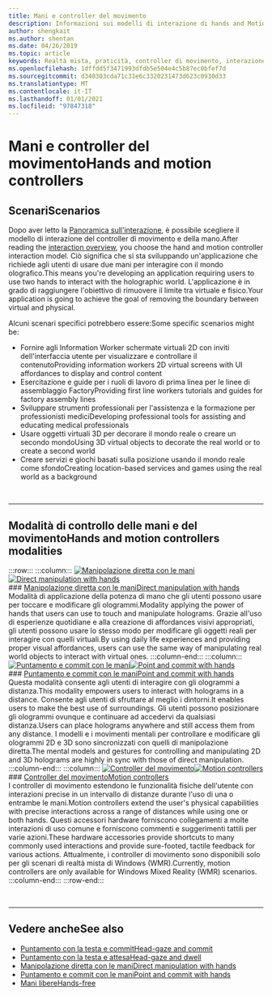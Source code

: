 ```yaml
---
title: Mani e controller del movimento
description: Informazioni sui modelli di interazione di hands and Motion Controllers, che possono rimuovere il limite tra il virtuale e il fisico.
author: shengkait
ms.author: shentan
ms.date: 04/26/2019
ms.topic: article
keywords: Realtà mista, praticità, controller di movimento, interazione, progettazione, cuffie per realtà mista, cuffie con la realtà mista di Windows, cuffie per realtà virtuale, HoloLens, MRTK, Toolkit realtà mista
ms.openlocfilehash: 1dffdd5f3471993dfdb5e504e4c5b87ec0bfef7d
ms.sourcegitcommit: d340303cda71c31e6c3320231473d623c0930d33
ms.translationtype: MT
ms.contentlocale: it-IT
ms.lasthandoff: 01/01/2021
ms.locfileid: "97847318"
---
```

# <a name="hands-and-motion-controllers"></a><span data-ttu-id="45ecc-104">Mani e controller del movimento</span><span class="sxs-lookup"><span data-stu-id="45ecc-104">Hands and motion controllers</span></span>

## <a name="scenarios"></a><span data-ttu-id="45ecc-105">Scenari</span><span class="sxs-lookup"><span data-stu-id="45ecc-105">Scenarios</span></span>

<span data-ttu-id="45ecc-106">Dopo aver letto la [Panoramica sull'interazione](interaction-fundamentals.md), è possibile scegliere il modello di interazione del controller di movimento e della mano.</span><span class="sxs-lookup"><span data-stu-id="45ecc-106">After reading the [interaction overview](interaction-fundamentals.md), you choose the hand and motion controller interaction model.</span></span> <span data-ttu-id="45ecc-107">Ciò significa che si sta sviluppando un'applicazione che richiede agli utenti di usare due mani per interagire con il mondo olografico.</span><span class="sxs-lookup"><span data-stu-id="45ecc-107">This means you're developing an application requiring users to use two hands to interact with the holographic world.</span></span> <span data-ttu-id="45ecc-108">L'applicazione è in grado di raggiungere l'obiettivo di rimuovere il limite tra virtuale e fisico.</span><span class="sxs-lookup"><span data-stu-id="45ecc-108">Your application is going to achieve the goal of removing the boundary between virtual and physical.</span></span>

<span data-ttu-id="45ecc-109">Alcuni scenari specifici potrebbero essere:</span><span class="sxs-lookup"><span data-stu-id="45ecc-109">Some specific scenarios might be:</span></span>
* <span data-ttu-id="45ecc-110">Fornire agli Information Worker schermate virtuali 2D con inviti dell'interfaccia utente per visualizzare e controllare il contenuto</span><span class="sxs-lookup"><span data-stu-id="45ecc-110">Providing information workers 2D virtual screens with UI affordances to display and control content</span></span>
* <span data-ttu-id="45ecc-111">Esercitazione e guide per i ruoli di lavoro di prima linea per le linee di assemblaggio Factory</span><span class="sxs-lookup"><span data-stu-id="45ecc-111">Providing first line workers tutorials and guides for factory assembly lines</span></span>
* <span data-ttu-id="45ecc-112">Sviluppare strumenti professionali per l'assistenza e la formazione per professionisti medici</span><span class="sxs-lookup"><span data-stu-id="45ecc-112">Developing professional tools for assisting and educating medical professionals</span></span>  
* <span data-ttu-id="45ecc-113">Usare oggetti virtuali 3D per decorare il mondo reale o creare un secondo mondo</span><span class="sxs-lookup"><span data-stu-id="45ecc-113">Using 3D virtual objects to decorate the real world or to create a second world</span></span> 
* <span data-ttu-id="45ecc-114">Creare servizi e giochi basati sulla posizione usando il mondo reale come sfondo</span><span class="sxs-lookup"><span data-stu-id="45ecc-114">Creating location-based services and games using the real world as a background</span></span>

<br>

---

## <a name="hands-and-motion-controllers-modalities"></a><span data-ttu-id="45ecc-115">Modalità di controllo delle mani e del movimento</span><span class="sxs-lookup"><span data-stu-id="45ecc-115">Hands and motion controllers modalities</span></span>

:::row:::
    :::column:::
       <span data-ttu-id="45ecc-116">[![Manipolazione diretta con le mani](images/hands-and-controllers-direct-manipulation.jpg)](direct-manipulation.md)</span><span class="sxs-lookup"><span data-stu-id="45ecc-116">[![Direct manipulation with hands](images/hands-and-controllers-direct-manipulation.jpg)](direct-manipulation.md)</span></span><br>
       ### <a name="direct-manipulation-with-handsbr"></a>[<span data-ttu-id="45ecc-117">Manipolazione diretta con le mani</span><span class="sxs-lookup"><span data-stu-id="45ecc-117">Direct manipulation with hands</span></span>](direct-manipulation.md)<br>
       <span data-ttu-id="45ecc-118">Modalità di applicazione della potenza di mano che gli utenti possono usare per toccare e modificare gli ologrammi.</span><span class="sxs-lookup"><span data-stu-id="45ecc-118">Modality applying the power of hands that users can use to touch and manipulate holograms.</span></span> <span data-ttu-id="45ecc-119">Grazie all'uso di esperienze quotidiane e alla creazione di affordances visivi appropriati, gli utenti possono usare lo stesso modo per modificare gli oggetti reali per interagire con quelli virtuali.</span><span class="sxs-lookup"><span data-stu-id="45ecc-119">By using daily life experiences and providing proper visual affordances, users can use the same way of manipulating real world objects to interact with virtual ones.</span></span>
    :::column-end:::
    :::column:::
       <span data-ttu-id="45ecc-120">[![Puntamento e commit con le mani](images/hands-and-controllers-point-and-commit.jpg)](point-and-commit.md)</span><span class="sxs-lookup"><span data-stu-id="45ecc-120">[![Point and commit with hands](images/hands-and-controllers-point-and-commit.jpg)](point-and-commit.md)</span></span><br>
        ### <a name="point-and-commit-with-handsbr"></a>[<span data-ttu-id="45ecc-121">Puntamento e commit con le mani</span><span class="sxs-lookup"><span data-stu-id="45ecc-121">Point and commit with hands</span></span>](point-and-commit.md)<br>
        <span data-ttu-id="45ecc-122">Questa modalità consente agli utenti di interagire con gli ologrammi a distanza.</span><span class="sxs-lookup"><span data-stu-id="45ecc-122">This modality empowers users to interact with holograms in a distance.</span></span> <span data-ttu-id="45ecc-123">Consente agli utenti di sfruttare al meglio i dintorni.</span><span class="sxs-lookup"><span data-stu-id="45ecc-123">It enables users to make the best use of surroundings.</span></span> <span data-ttu-id="45ecc-124">Gli utenti possono posizionare gli ologrammi ovunque e continuare ad accedervi da qualsiasi distanza.</span><span class="sxs-lookup"><span data-stu-id="45ecc-124">Users can place holograms anywhere and still access them from any distance.</span></span> <span data-ttu-id="45ecc-125">I modelli e i movimenti mentali per controllare e modificare gli ologrammi 2D e 3D sono sincronizzati con quelli di manipolazione diretta.</span><span class="sxs-lookup"><span data-stu-id="45ecc-125">The mental models and gestures for controlling and manipulating 2D and 3D holograms are highly in sync with those of direct manipulation.</span></span>
    :::column-end:::
    :::column:::
       <span data-ttu-id="45ecc-126">[![Controller del movimento](images/hands-and-controllers-motion-controllers.jpg)](motion-controllers.md)</span><span class="sxs-lookup"><span data-stu-id="45ecc-126">[![Motion controllers](images/hands-and-controllers-motion-controllers.jpg)](motion-controllers.md)</span></span><br>
       ### <a name="motion-controllersbr"></a>[<span data-ttu-id="45ecc-127">Controller del movimento</span><span class="sxs-lookup"><span data-stu-id="45ecc-127">Motion controllers</span></span>](motion-controllers.md)<br>
       <span data-ttu-id="45ecc-128">I controller di movimento estendono le funzionalità fisiche dell'utente con interazioni precise in un intervallo di distanze durante l'uso di una o entrambe le mani.</span><span class="sxs-lookup"><span data-stu-id="45ecc-128">Motion controllers extend the user's physical capabilities with precise interactions across a range of distances while using one or both hands.</span></span> <span data-ttu-id="45ecc-129">Questi accessori hardware forniscono collegamenti a molte interazioni di uso comune e forniscono commenti e suggerimenti tattili per varie azioni.</span><span class="sxs-lookup"><span data-stu-id="45ecc-129">These hardware accessories provide shortcuts to many commonly used interactions and provide sure-footed, tactile feedback for various actions.</span></span> <span data-ttu-id="45ecc-130">Attualmente, i controller di movimento sono disponibili solo per gli scenari di realtà mista di Windows (WMR).</span><span class="sxs-lookup"><span data-stu-id="45ecc-130">Currently, motion controllers are only available for Windows Mixed Reality (WMR) scenarios.</span></span> 
    :::column-end:::
:::row-end:::

<br>

---

## <a name="see-also"></a><span data-ttu-id="45ecc-131">Vedere anche</span><span class="sxs-lookup"><span data-stu-id="45ecc-131">See also</span></span>
* [<span data-ttu-id="45ecc-132">Puntamento con la testa e commit</span><span class="sxs-lookup"><span data-stu-id="45ecc-132">Head-gaze and commit</span></span>](gaze-and-commit.md)
* [<span data-ttu-id="45ecc-133">Puntamento con la testa e attesa</span><span class="sxs-lookup"><span data-stu-id="45ecc-133">Head-gaze and dwell</span></span>](gaze-and-dwell.md)
* [<span data-ttu-id="45ecc-134">Manipolazione diretta con le mani</span><span class="sxs-lookup"><span data-stu-id="45ecc-134">Direct manipulation with hands</span></span>](direct-manipulation.md)
* [<span data-ttu-id="45ecc-135">Puntamento e commit con le mani</span><span class="sxs-lookup"><span data-stu-id="45ecc-135">Point and commit with hands</span></span>](point-and-commit.md)
* [<span data-ttu-id="45ecc-136">Mani libere</span><span class="sxs-lookup"><span data-stu-id="45ecc-136">Hands-free</span></span>](hands-free.md)
